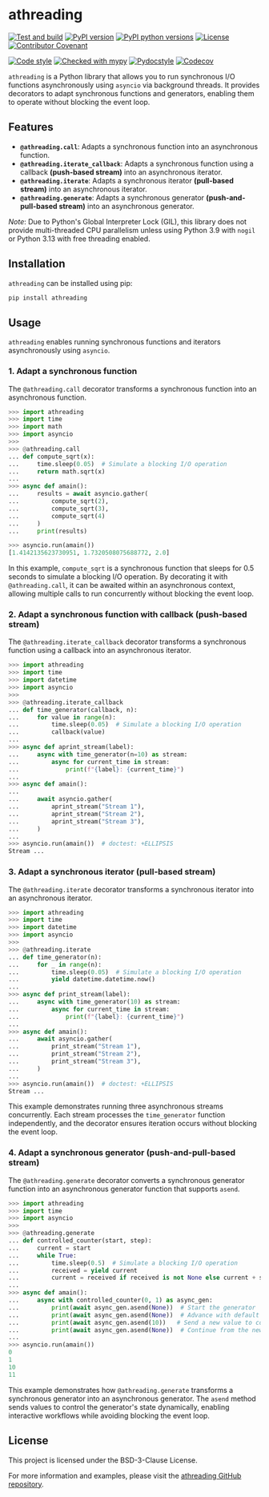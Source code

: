 # athreading

[![Test and build](https://github.com/calgray/athreading/actions/workflows/ci.yml/badge.svg)](https://github.com/calgray/athreading/actions/workflows/ci.yml)
[![PyPI version](https://img.shields.io/pypi/v/athreading.svg)](https://pypi.python.org/pypi/athreading)
[![PyPI python versions](https://img.shields.io/pypi/pyversions/athreading.svg?style=flat&logo=python&logoColor=white)](https://pypi.python.org/pypi/athreading)
[![License](https://img.shields.io/badge/license-BSD_3--Clause-blue.svg)](https://opensource.org/license/bsd-3-clause/)
[![Contributor Covenant](https://img.shields.io/badge/Contributor%20Covenant-2.1-4baaaa.svg)](CODE_OF_CONDUCT.md)

[![Code style](https://img.shields.io/badge/code_style-black-000000.svg)](https://github.com/psf/black)
[![Checked with mypy](https://www.mypy-lang.org/static/mypy_badge.svg)](https://mypy-lang.org/)
[![Pydocstyle](https://img.shields.io/badge/flake8-enabled-blue.svg)](https://flake8.pycqa.org/en/latest/)
[![Codecov](https://codecov.io/gh/calgray/athreading/branch/main/graph/badge.svg)](https://app.codecov.io/github/calgray/athreading)

`athreading` is a Python library that allows you to run synchronous I/O functions asynchronously using `asyncio` via background threads. It provides decorators to adapt synchronous functions and generators, enabling them to operate without blocking the event loop.

## Features

- **`@athreading.call`**: Adapts a synchronous function into an asynchronous function.
- **`@athreading.iterate_callback`**: Adapts a synchronous function using a callback **(push-based stream)** into an asynchronous iterator.
- **`@athreading.iterate`**: Adapts a synchronous iterator **(pull-based stream)** into an asynchronous iterator.
- **`@athreading.generate`**: Adapts a synchronous generator **(push-and-pull-based stream)** into an asynchronous generator.

*Note*: Due to Python's Global Interpreter Lock (GIL), this library does not provide multi-threaded CPU parallelism unless using Python 3.9 with `nogil` or Python 3.13 with free threading enabled.

## Installation

`athreading` can be installed using pip:

```bash
pip install athreading
```

## Usage

`athreading` enables running synchronous functions and iterators asynchronously using `asyncio`.

### 1. Adapt a synchronous function

The `@athreading.call` decorator transforms a synchronous function into an asynchronous function.

```python
>>> import athreading
>>> import time
>>> import math
>>> import asyncio
>>>
>>> @athreading.call
... def compute_sqrt(x):
...     time.sleep(0.05)  # Simulate a blocking I/O operation
...     return math.sqrt(x)
...
>>> async def amain():
...     results = await asyncio.gather(
...         compute_sqrt(2),
...         compute_sqrt(3),
...         compute_sqrt(4)
...     )
...     print(results)

>>> asyncio.run(amain())
[1.4142135623730951, 1.7320508075688772, 2.0]

```

In this example, `compute_sqrt` is a synchronous function that sleeps for 0.5 seconds to simulate a blocking I/O operation. By decorating it with `@athreading.call`, it can be awaited within an asynchronous context, allowing multiple calls to run concurrently without blocking the event loop.

### 2. Adapt a synchronous function with callback (push-based stream)

The `@athreading.iterate_callback` decorator transforms a synchronous function using a callback into an asynchronous iterator.

```python
>>> import athreading
>>> import time
>>> import datetime
>>> import asyncio
>>>
>>> @athreading.iterate_callback
... def time_generator(callback, n):
...     for value in range(n):
...         time.sleep(0.05)  # Simulate a blocking I/O operation
...         callback(value)
...
>>> async def aprint_stream(label):
...     async with time_generator(n=10) as stream:
...         async for current_time in stream:
...             print(f"{label}: {current_time}")
...
>>> async def amain():
...
...     await asyncio.gather(
...         aprint_stream("Stream 1"),
...         aprint_stream("Stream 2"),
...         aprint_stream("Stream 3"),
...     )
...
>>> asyncio.run(amain())  # doctest: +ELLIPSIS
Stream ...

```

### 3. Adapt a synchronous iterator (pull-based stream)

The `@athreading.iterate` decorator transforms a synchronous iterator into an asynchronous iterator.

```python
>>> import athreading
>>> import time
>>> import datetime
>>> import asyncio
>>>
>>> @athreading.iterate
... def time_generator(n):
...     for _ in range(n):
...         time.sleep(0.05)  # Simulate a blocking I/O operation
...         yield datetime.datetime.now()
...
>>> async def print_stream(label):
...     async with time_generator(10) as stream:
...         async for current_time in stream:
...             print(f"{label}: {current_time}")
...
>>> async def amain():
...     await asyncio.gather(
...         print_stream("Stream 1"),
...         print_stream("Stream 2"),
...         print_stream("Stream 3"),
...     )
...
>>> asyncio.run(amain())  # doctest: +ELLIPSIS
Stream ...

```

This example demonstrates running three asynchronous streams concurrently. Each stream processes the `time_generator` function independently, and the decorator ensures iteration occurs without blocking the event loop.

### 4. Adapt a synchronous generator (push-and-pull-based stream)

The `@athreading.generate` decorator converts a synchronous generator function into an asynchronous generator function that supports `asend`.

```python
>>> import athreading
>>> import time
>>> import asyncio
>>> 
>>> @athreading.generate
... def controlled_counter(start, step):
...     current = start
...     while True:
...         time.sleep(0.5)  # Simulate a blocking I/O operation
...         received = yield current
...         current = received if received is not None else current + step
...
>>> async def amain():
...     async with controlled_counter(0, 1) as async_gen:
...         print(await async_gen.asend(None))  # Start the generator
...         print(await async_gen.asend(None))  # Advance with default step
...         print(await async_gen.asend(10))   # Send a new value to control the counter
...         print(await async_gen.asend(None))  # Continue from the new value
...
>>> asyncio.run(amain())
0
1
10
11

```

This example demonstrates how `@athreading.generate` transforms a synchronous generator into an asynchronous generator. The `asend` method sends values to control the generator's state dynamically, enabling interactive workflows while avoiding blocking the event loop.

## License

This project is licensed under the BSD-3-Clause License.

For more information and examples, please visit the [athreading GitHub repository](https://github.com/calgray/athreading).
